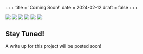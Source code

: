 +++
title = 'Coming Soon!'
date = 2024-02-12
draft = false
+++
<div class="technologies">
	<a title="JavaScript"><img src="/technologies-logos/javascript.png"></a>
	<a title="ReactJS"><img src="/technologies-logos/reactjs.png"></a>
	<a title="Python"><img src="/technologies-logos/python.png"></a>
	<a title="Flask"><img src="/technologies-logos/flask.png"></a>
	<a title="Linux"><img src="/technologies-logos/linux.png"></a>
	<a title="Docker"><img src="/technologies-logos/docker.png"></a>
</div>

## Stay Tuned!
A write up for this project will be posted soon!